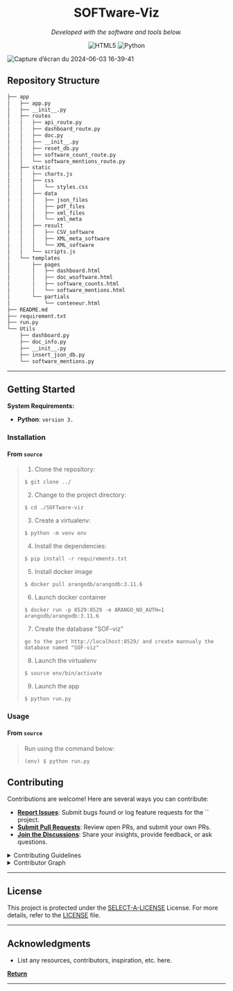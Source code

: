 <p align="center">
    <h1 align="center">SOFTware-Viz</h1>
</p>
<p align="center">
	<!-- local repository, no metadata badges. -->
<p>
<p align="center">
		<em>Developed with the software and tools below.</em>
</p>
<p align="center">
	<img src="https://img.shields.io/badge/HTML5-E34F26.svg?style=default&logo=HTML5&logoColor=white" alt="HTML5">
	<img src="https://img.shields.io/badge/Python-3776AB.svg?style=default&logo=Python&logoColor=white" alt="Python">
</p>

![Capture d’écran du 2024-06-03 16-39-41](https://github.com/Samuel-Scalbert/SOFTware-Viz/assets/32683708/6be2a593-0508-4e52-a7cb-2cf28b768f00)

##  Repository Structure

```sh
├── app
│   ├── app.py
│   ├── __init__.py
│   ├── routes
│   │   ├── api_route.py
│   │   ├── dashboard_route.py
│   │   ├── doc.py
│   │   ├── __init__.py
│   │   ├── reset_db.py
│   │   ├── software_count_route.py
│   │   └── software_mentions_route.py
│   ├── static
│   │   ├── charts.js
│   │   ├── css
│   │   │   └── styles.css
│   │   ├── data
│   │   │   ├── json_files
│   │   │   ├── pdf_files
│   │   │   ├── xml_files
│   │   │   └── xml_meta
│   │   ├── result
│   │   │   ├── CSV_software
│   │   │   ├── XML_meta_software
│   │   │   └── XML_software
│   │   └── scripts.js
│   └── templates
│       ├── pages
│       │   ├── dashboard.html
│       │   ├── doc_wsoftware.html
│       │   ├── software_counts.html
│       │   └── software_mentions.html
│       └── partials
│           └── conteneur.html
├── README.md
├── requirement.txt
├── run.py
└── Utils
    ├── dashboard.py
    ├── doc_info.py
    ├── __init__.py
    ├── insert_json_db.py
    └── software_mentions.py

```

---

##  Getting Started

**System Requirements:**

* **Python**: `version 3.`

###  Installation

<h4>From <code>source</code></h4>

> 1. Clone the  repository:
>
> ```console
> $ git clone ../
> ```
>
> 2. Change to the project directory:
> ```console
> $ cd ./SOFTware-viz
> ```
>
> 3. Create a virtualenv:
> ```console
> $ python -m venv env
> ```
>
> 4. Install the dependencies:
> ```console
> $ pip install -r requirements.txt
> ```
>
> 5. Install docker image
> ```console
> $ docker pull arangodb/arangodb:3.11.6
> ```
>
> 6. Launch docker container
> ```console
> $ docker run -p 8529:8529 -e ARANGO_NO_AUTH=1 arangodb/arangodb:3.11.6
> ```
>
> 7. Create the database "SOF-viz"
>```
> go to the port http://localhost:8529/ and create mannualy the database named "SOF-viz"
>```
>
> 8. Launch the virtualenv
> ```console
> $ source env/bin/activate
> ```
>
> 9. Launch the app
> ```console
> $ python run.py
> ```
>
###  Usage

<h4>From <code>source</code></h4>

> Run  using the command below:
> ```console
> (env) $ python run.py
> ```

##  Contributing

Contributions are welcome! Here are several ways you can contribute:

- **[Report Issues](https://local/SOFTware-Viz/issues)**: Submit bugs found or log feature requests for the `` project.
- **[Submit Pull Requests](https://local/SOFTware-Viz/blob/main/CONTRIBUTING.md)**: Review open PRs, and submit your own PRs.
- **[Join the Discussions](https://local/SOFTware-Viz/discussions)**: Share your insights, provide feedback, or ask questions.

<details closed>
<summary>Contributing Guidelines</summary>

1. **Fork the Repository**: Start by forking the project repository to your local account.
2. **Clone Locally**: Clone the forked repository to your local machine using a git client.
   ```sh
   git clone ../
   ```
3. **Create a New Branch**: Always work on a new branch, giving it a descriptive name.
   ```sh
   git checkout -b new-feature-x
   ```
4. **Make Your Changes**: Develop and test your changes locally.
5. **Commit Your Changes**: Commit with a clear message describing your updates.
   ```sh
   git commit -m 'Implemented new feature x.'
   ```
6. **Push to local**: Push the changes to your forked repository.
   ```sh
   git push origin new-feature-x
   ```
7. **Submit a Pull Request**: Create a PR against the original project repository. Clearly describe the changes and their motivations.
8. **Review**: Once your PR is reviewed and approved, it will be merged into the main branch. Congratulations on your contribution!
</details>

<details closed>
<summary>Contributor Graph</summary>
<br>
<p align="center">
   <a href="https://local{/SOFTware-Viz/}graphs/contributors">
      <img src="https://contrib.rocks/image?repo=SOFTware-Viz">
   </a>
</p>
</details>

---

##  License

This project is protected under the [SELECT-A-LICENSE](https://choosealicense.com/licenses) License. For more details, refer to the [LICENSE](https://choosealicense.com/licenses/) file.

---

##  Acknowledgments

- List any resources, contributors, inspiration, etc. here.

[**Return**](#-overview)

---

